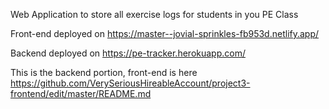 Web Application to store all exercise logs for students in you PE Class

Front-end deployed on https://master--jovial-sprinkles-fb953d.netlify.app/

Backend deployed on https://pe-tracker.herokuapp.com/

This is the backend portion, front-end is here https://github.com/VerySeriousHireableAccount/project3-frontend/edit/master/README.md
